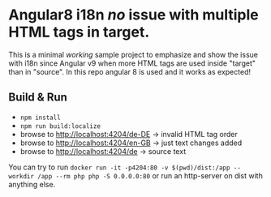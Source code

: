 # Angular8 i18n *no* issue with multiple HTML tags in target.

This is a minimal *working* sample project to emphasize and show the issue with i18n since Angular v9 when more HTML tags are used inside "target" than in "source".
In this repo angular 8 is used and it works as expected!

## Build & Run

* `npm install`
* `npm run build:localize`
* browse to [http://localhost:4204/de-DE](http://localhost:4204/de-DE) -> invalid HTML tag order
* browse to [http://localhost:4204/en-GB](http://localhost:4204/en-GB) -> just text changes added
* browse to [http://localhost:4204/de](http://localhost:4204/de) -> source text

You can try to run `docker run -it -p4204:80 -v $(pwd)/dist:/app --workdir /app --rm php php -S 0.0.0.0:80` 
or run an http-server on dist with anything else.
